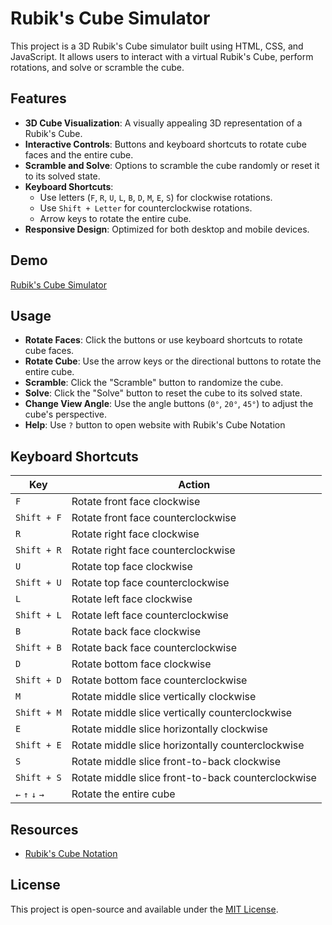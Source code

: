 # Rubik's Cube Simulator

This project is a 3D Rubik's Cube simulator built using HTML, CSS, and JavaScript. It allows users to interact with a virtual Rubik's Cube, perform rotations, and solve or scramble the cube.

## Features

- **3D Cube Visualization**: A visually appealing 3D representation of a Rubik's Cube.
- **Interactive Controls**: Buttons and keyboard shortcuts to rotate cube faces and the entire cube.
- **Scramble and Solve**: Options to scramble the cube randomly or reset it to its solved state.
- **Keyboard Shortcuts**:
  - Use letters (`F`, `R`, `U`, `L`, `B`, `D`, `M`, `E`, `S`) for clockwise rotations.
  - Use `Shift + Letter` for counterclockwise rotations.
  - Arrow keys to rotate the entire cube.
- **Responsive Design**: Optimized for both desktop and mobile devices.

## Demo

[Rubik's Cube Simulator](https://matik13.github.io/rubiks-cube-simulator/)

## Usage

- **Rotate Faces**: Click the buttons or use keyboard shortcuts to rotate cube faces.
- **Rotate Cube**: Use the arrow keys or the directional buttons to rotate the entire cube.
- **Scramble**: Click the "Scramble" button to randomize the cube.
- **Solve**: Click the "Solve" button to reset the cube to its solved state.
- **Change View Angle**: Use the angle buttons (`0°`, `20°`, `45°`) to adjust the cube's perspective.
- **Help**: Use `?` button to open website with Rubik's Cube Notation

## Keyboard Shortcuts

| Key             | Action                                             |
| --------------- | -------------------------------------------------- |
| `F`             | Rotate front face clockwise                        |
| `Shift + F`     | Rotate front face counterclockwise                 |
| `R`             | Rotate right face clockwise                        |
| `Shift + R`     | Rotate right face counterclockwise                 |
| `U`             | Rotate top face clockwise                          |
| `Shift + U`     | Rotate top face counterclockwise                   |
| `L`             | Rotate left face clockwise                         |
| `Shift + L`     | Rotate left face counterclockwise                  |
| `B`             | Rotate back face clockwise                         |
| `Shift + B`     | Rotate back face counterclockwise                  |
| `D`             | Rotate bottom face clockwise                       |
| `Shift + D`     | Rotate bottom face counterclockwise                |
| `M`             | Rotate middle slice vertically clockwise           |
| `Shift + M`     | Rotate middle slice vertically counterclockwise    |
| `E`             | Rotate middle slice horizontally clockwise         |
| `Shift + E`     | Rotate middle slice horizontally counterclockwise  |
| `S`             | Rotate middle slice front-to-back clockwise        |
| `Shift + S`     | Rotate middle slice front-to-back counterclockwise |
| `←` `↑` `↓` `→` | Rotate the entire cube                             |

## Resources

- [Rubik's Cube Notation](https://ruwix.com/the-rubiks-cube/notation/)

## License

This project is open-source and available under the [MIT License](LICENSE).
